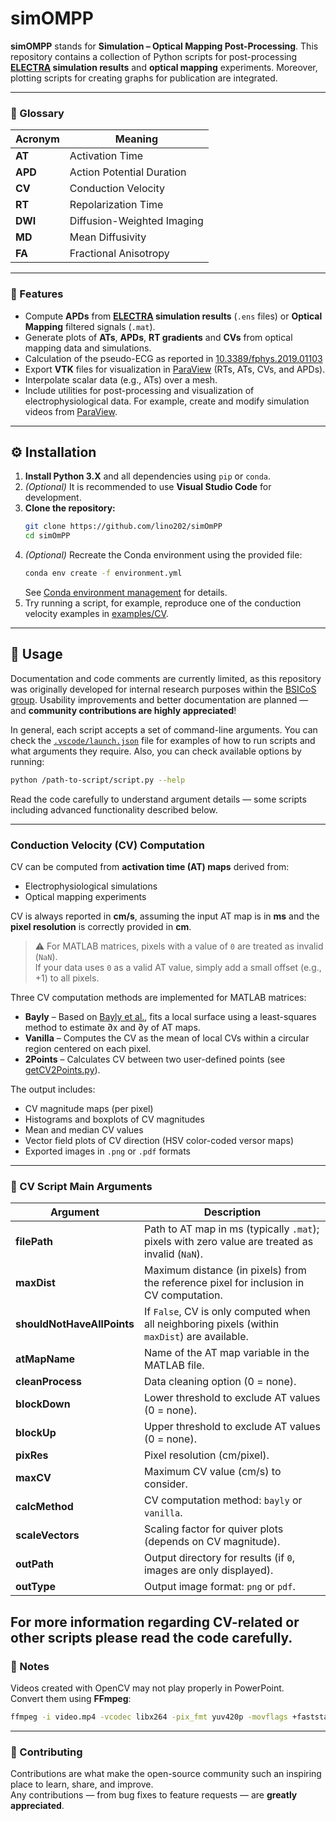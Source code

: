 # simOMPP

**simOMPP** stands for **Simulation – Optical Mapping Post-Processing**. This repository contains a collection of Python scripts for post-processing **[ELECTRA](https://github.com/lino202/ELECTRA) simulation results** and **optical mapping** experiments. Moreover, plotting scripts for creating graphs for publication are integrated.

---

### 📖 Glossary

| Acronym | Meaning |
|----------|----------|
| **AT** | Activation Time |
| **APD** | Action Potential Duration |
| **CV** | Conduction Velocity |
| **RT** | Repolarization Time |
| **DWI** | Diffusion-Weighted Imaging |
| **MD** | Mean Diffusivity |
| **FA** | Fractional Anisotropy |

---

### 🚀 Features

- Compute **APDs** from **[ELECTRA](https://github.com/lino202/ELECTRA) simulation results** (`.ens` files) or **Optical Mapping** filtered signals (`.mat`).  
- Generate plots of **ATs**, **APDs**, **RT gradients** and **CVs** from optical mapping data and simulations.  
- Calculation of the pseudo-ECG as reported in [10.3389/fphys.2019.01103](https://doi.org/10.3389/fphys.2019.01103)
- Export **VTK** files for visualization in [ParaView](https://www.paraview.org/) (RTs, ATs, CVs, and APDs).  
- Interpolate scalar data (e.g., ATs) over a mesh.  
- Include utilities for post-processing and visualization of electrophysiological data. For example, create and modify simulation videos from [ParaView](https://www.paraview.org/).

---

## ⚙️ Installation

1. **Install Python 3.X** and all dependencies using `pip` or `conda`.  
2. *(Optional)* It is recommended to use **Visual Studio Code** for development.  
3. **Clone the repository:**
   ```sh
   git clone https://github.com/lino202/simOmPP
   cd simOmPP
   ```
4. *(Optional)* Recreate the Conda environment using the provided file:  
   ```sh
   conda env create -f environment.yml
   ```
   See [Conda environment management](https://conda.io/projects/conda/en/latest/user-guide/tasks/manage-environments.html#create-env-file-manually) for details.
5. Try running a script, for example, reproduce one of the conduction velocity examples in [examples/CV](./examples/CV).

---

## 🧮 Usage

Documentation and code comments are currently limited, as this repository was originally developed for internal research purposes within the [BSICoS group](https://bsicos.i3a.es/es/). 
Usability improvements and better documentation are planned — and **community contributions are highly appreciated**!

In general, each script accepts a set of command-line arguments. You can check the [`.vscode/launch.json`](.vscode/launch.json) file for examples of how to run scripts and what arguments they require. Also, you can check available options by running:
```sh
python /path-to-script/script.py --help
```
Read the code carefully to understand argument details — some scripts including advanced functionality described below.

---

### Conduction Velocity (CV) Computation

CV can be computed from **activation time (AT) maps** derived from:
- Electrophysiological simulations
- Optical mapping experiments  

CV is always reported in **cm/s**, assuming the input AT map is in **ms** and the **pixel resolution** is correctly provided in **cm**.

> ⚠️ For MATLAB matrices, pixels with a value of `0` are treated as invalid (`NaN`).  
> If your data uses `0` as a valid AT value, simply add a small offset (e.g., +1) to all pixels.

Three CV computation methods are implemented for MATLAB matrices:

- **Bayly** – Based on [Bayly et al.](https://ieeexplore.ieee.org/document/668746), fits a local surface using a least-squares method to estimate ∂x and ∂y of AT maps.  
- **Vanilla** – Computes the CV as the mean of local CVs within a circular region centered on each pixel.  
- **2Points** – Calculates CV between two user-defined points (see [getCV2Points.py](./getCV2Points.py)).

The output includes:
- CV magnitude maps (per pixel)  
- Histograms and boxplots of CV magnitudes  
- Mean and median CV values  
- Vector field plots of CV direction (HSV color-coded versor maps)  
- Exported images in `.png` or `.pdf` formats  

---

### 🧰 CV Script Main Arguments

| Argument | Description |
|-----------|--------------|
| **filePath** | Path to AT map in ms (typically `.mat`); pixels with zero value are treated as invalid (`NaN`). |
| **maxDist** | Maximum distance (in pixels) from the reference pixel for inclusion in CV computation. |
| **shouldNotHaveAllPoints** | If `False`, CV is only computed when all neighboring pixels (within `maxDist`) are available. |
| **atMapName** | Name of the AT map variable in the MATLAB file. |
| **cleanProcess** | Data cleaning option (0 = none). |
| **blockDown** | Lower threshold to exclude AT values (0 = none). |
| **blockUp** | Upper threshold to exclude AT values (0 = none). |
| **pixRes** | Pixel resolution (cm/pixel). |
| **maxCV** | Maximum CV value (cm/s) to consider. |
| **calcMethod** | CV computation method: `bayly` or `vanilla`. |
| **scaleVectors** | Scaling factor for quiver plots (depends on CV magnitude). |
| **outPath** | Output directory for results (if `0`, images are only displayed). |
| **outType** | Output image format: `png` or `pdf`. |


For more information regarding CV-related or other scripts please read the code carefully.
---

### 🎥 Notes

Videos created with OpenCV may not play properly in PowerPoint.  
Convert them using **FFmpeg**:

```sh
ffmpeg -i video.mp4 -vcodec libx264 -pix_fmt yuv420p -movflags +faststart video_ppt.mp4
```

---

### 🤝 Contributing

Contributions are what make the open-source community such an inspiring place to learn, share, and improve.  
Any contributions — from bug fixes to feature requests — are **greatly appreciated**.
